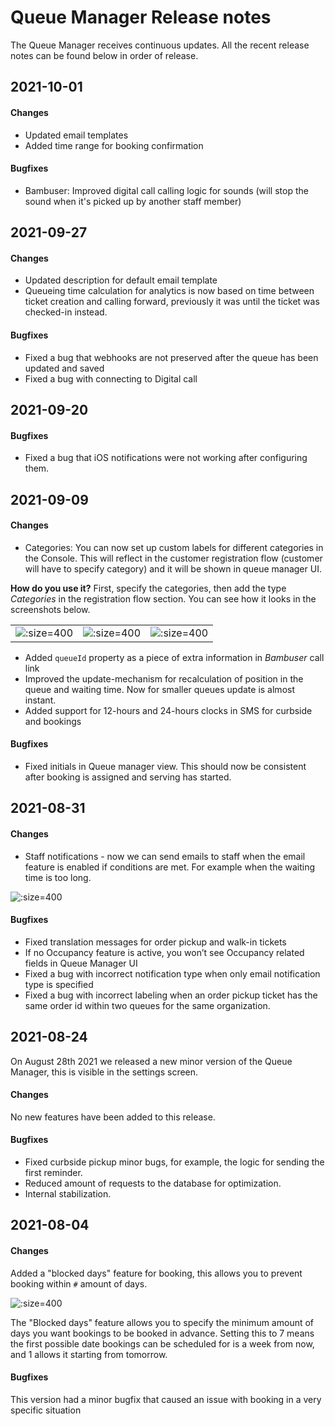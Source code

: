 # Queue Manager Release notes
The Queue Manager receives continuous updates. All the recent release notes can be found below in order of release. 

## 2021-10-01
#### Changes
- Updated email templates
- Added time range for booking confirmation

#### Bugfixes
- Bambuser: Improved digital call calling logic for sounds (will stop the sound when it's picked up by another staff member)

## 2021-09-27
#### Changes
- Updated description for default email template
- Queueing time calculation for analytics is now based on time between ticket creation and calling forward, previously it was until the ticket was checked-in instead.

#### Bugfixes
- Fixed a bug that webhooks are not preserved after the queue has been updated and saved
- Fixed a bug with connecting to Digital call

## 2021-09-20
#### Bugfixes
- Fixed a bug that iOS notifications were not working after configuring them.

## 2021-09-09
#### Changes
- Categories: You can now set up custom labels for different categories in the Console. This will reflect in the customer registration flow (customer will have to specify category) and it will be shown in queue manager UI.

**How do you use it?** First, specify the categories, then add the type *Categories* in the registration flow section. You can see how it looks in the screenshots below.

|                                                                                      |                                                                                                    |                                                                                 |
| ------------------------------------------------------------------------------------ | -------------------------------------------------------------------------------------------------- | ------------------------------------------------------------------------------- |
| ![](/assets/specify-custom-categories-console-septebmer-2-week-2021.png ":size=400") | ![](/assets/specify-custom-categories-console-registrattion-septebmer-2-week-2021.png ":size=400") | ![](/assets/specify-custom-categories-QM-septebmer-2-week-2021.png ":size=400") |

- Added `queueId` property as a piece of extra information in *Bambuser* call link
- Improved the update-mechanism for recalculation of position in the queue and waiting time. Now for smaller queues update is almost instant.
- Added support for 12-hours and 24-hours clocks in SMS for curbside and bookings

#### Bugfixes

- Fixed initials in Queue manager view. This should now be consistent after booking is assigned and serving has started.

## 2021-08-31
#### Changes
- Staff notifications - now we can send emails to staff when the email feature is enabled if conditions are met. For example when the waiting time is too long. 

![](/assets/staff-notifications-31-aug-2021.png ":size=400")

#### Bugfixes
- Fixed translation messages for order pickup and walk-in tickets
- If no Occupancy feature is active, you won’t see Occupancy related fields in Queue Manager UI
- Fixed a bug with incorrect notification type when only email notification type is specified
- Fixed a bug with incorrect labeling when an order pickup ticket has the same order id within two queues for the same organization.

## 2021-08-24
On August 28th 2021 we released a new minor version of the Queue Manager, this is visible in the settings screen.

#### Changes
No new features have been added to this release.

#### Bugfixes
- Fixed curbside pickup minor bugs, for example, the logic for sending the first reminder.
- Reduced amount of requests to the database for optimization.
- Internal stabilization.

## 2021-08-04
#### Changes
Added a "blocked days" feature for booking, this allows you to prevent booking within `#` amount of days. 

![](/assets/20210804-blocked-days.png ":size=400")

The "Blocked days" feature allows you to specify the minimum amount of days you want bookings to be booked in advance. Setting this to 7 means the first possible date bookings can be scheduled for is a week from now, and 1 allows it starting from tomorrow.

#### Bugfixes
This version had a minor bugfix that caused an issue with booking in a very specific situation
